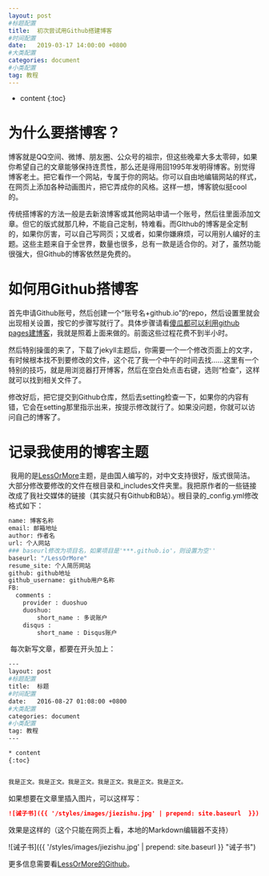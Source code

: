 ```yaml
---
layout: post
#标题配置
title:  初次尝试用Github搭建博客
#时间配置
date:   2019-03-17 14:00:00 +0800
#大类配置
categories: document
#小类配置
tag: 教程
---
```


* content
{:toc}
# 为什么要搭博客？

​	博客就是QQ空间、微博、朋友圈、公众号的祖宗，但这些晚辈大多太零碎，如果你希望自己的文章能够保持连贯性，那么还是得用回1995年发明得博客。别觉得博客老土。把它看作一个网站，专属于你的网站。你可以自由地编辑网站的样式，在网页上添加各种动画图片，把它弄成你的风格。这样一想，博客貌似挺cool的。

​	传统搭博客的方法一般是去新浪博客或其他网站申请一个账号，然后往里面添加文章。但它的版式就那几种，不能自己定制，特难看。而GIthub的博客是全定制的，如果你厉害，可以自己写网页；又或者，如果你嫌麻烦，可以用别人编好的主题。这些主题来自于全世界，数量也很多，总有一款是适合你的。对了，虽然功能很强大，但Github的博客依然是免费的。

# 如何用Github搭博客

​	首先申请Github账号，然后创建一个“账号名+github.io”的repo，然后设置里就会出现相关设置，按它的步骤写就行了。具体步骤请看[傻瓜都可以利用github pages建博客](http://cyzus.github.io/2015/06/21/github-build-blog/)，我就是照着上面来做的。前面这些过程花费不到半小时。

​	然后特别操蛋的来了，下载了jekyll主题后，你需要一个一个修改页面上的文字，有时候根本找不到要修改的文件，这个花了我一个中午的时间去找......这里有一个特别的技巧，就是用浏览器打开博客，然后在空白处点击右键，选则“检查”，这样就可以找到相关文件了。

​	修改好后，把它提交到Github仓库，然后去setting检查一下，如果你的内容有错，它会在setting那里指示出来，按提示修改就行了。如果没问题，你就可以访问自己的博客了。

# 记录我使用的博客主题

​	我用的是[LessOrMore](https://github.com/luoyan35714/LessOrMore.git)主题，是由国人编写的，对中文支持很好，版式很简洁。大部分修改要修改的文件在根目录和\_includes文件夹里。我把原作者的一些链接改成了我社交媒体的链接（其实就只有Github和B站）。根目录的\_config.yml修改格式如下：

```bash
name: 博客名称
email: 邮箱地址
author: 作者名
url: 个人网站
### baseurl修改为项目名，如果项目是'***.github.io'，则设置为空''
baseurl: "/LessOrMore"
resume_site: 个人简历网站
github: github地址
github_username: github用户名称
FB:
  comments :
    provider : duoshuo
    duoshuo:
        short_name : 多说账户
    disqus :
        short_name : Disqus账户
```



​	每次新写文章，都要在开头加上：

```bash
---
layout: post
#标题配置
title:  标题
#时间配置
date:   2016-08-27 01:08:00 +0800
#大类配置
categories: document
#小类配置
tag: 教程
---

* content
{:toc}


我是正文。我是正文。我是正文。我是正文。我是正文。我是正文。
```

如果想要在文章里插入图片，可以这样写：

```markdown
![诫子书]({{ '/styles/images/jiezishu.jpg' | prepend: site.baseurl  }})
```

效果是这样的（这个只能在网页上看，本地的Markdown编辑器不支持）

![诫子书]({{ '/styles/images/jiezishu.jpg' | prepend: site.baseurl  }} "诫子书")

更多信息需要看[LessOrMore的Github](https://github.com/luoyan35714/LessOrMore.git)。